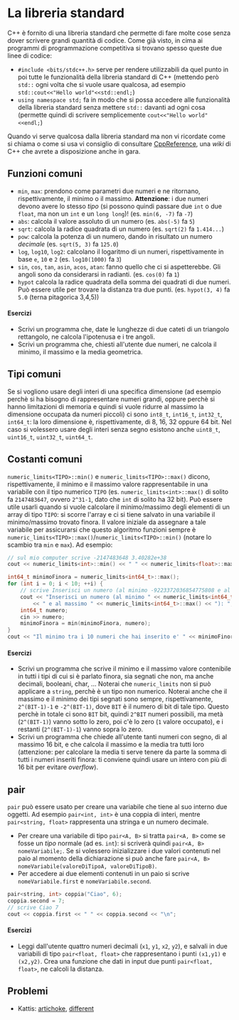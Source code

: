 # La libreria standard

C++ è fornito di una libreria standard che permette di fare molte cose senza dover scrivere grandi quantità di codice. Come già visto, in cima ai programmi di programmazione competitiva si trovano spesso queste due linee di codice:
- `#include <bits/stdc++.h>` serve per rendere utilizzabili da quel punto in poi tutte le funzionalità della libreria standard di C++ (mettendo però `std::` ogni volta che si vuole usare qualcosa, ad esempio `std::cout<<"Hello world"<<std::endl;`)
- `using namespace std;` fa in modo che si possa accedere alle funzionalità della libreria standard senza mettere `std::` davanti ad ogni cosa (permette quindi di scrivere semplicemente `cout<<"Hello world"<<endl;`)

Quando vi serve qualcosa dalla libreria standard ma non vi ricordate come si chiama o come si usa vi consiglio di consultare [CppReference](https://en.cppreference.com/w/), una *wiki* di C++ che avrete a disposizione anche in gara.

## Funzioni comuni

- `min`, `max`: prendono come parametri due numeri e ne ritornano, rispettivamente, il minimo o il massimo. **Attenzione**: i due numeri devono avere lo stesso *tipo* (si possono quindi passare due `int` o due `float`, ma non un `int` e un `long long`)! (es. `min(6, -7)` fa `-7`)
- `abs`: calcola il valore assoluto di un numero (es. `abs(-5)` fa `5`)
- `sqrt`: calcola la radice quadrata di un numero (es. `sqrt(2)` fa `1.414...`)
- `pow`: calcola la potenza di un numero, dando in risultato un numero *decimale* (es. `sqrt(5, 3)` fa `125.0`)
- `log`, `log10`, `log2`: calcolano il logaritmo di un numeri, rispettivamente in base `e`, `10` e `2` (es. `log10(1000)` fa `3`)
- `sin`, `cos`, `tan`, `asin`, `acos`, `atan`: fanno quello che ci si aspetterebbe. Gli angoli sono da considerarsi in radianti. (es. `cos(0)` fa `1`)
- `hypot` calcola la radice quadrata della somma dei quadrati di due numeri. Può essere utile per trovare la distanza tra due punti. (es. `hypot(3, 4)` fa `5.0` (terna pitagorica 3,4,5))

#### Esercizi
- Scrivi un programma che, date le lunghezze di due cateti di un triangolo rettangolo, ne calcola l'ipotenusa e i tre angoli.
- Scrivi un programma che, chiesti all'utente due numeri, ne calcola il minimo, il massimo e la media geometrica.

## Tipi comuni

Se si vogliono usare degli interi di una specifica dimensione (ad esempio perchè si ha bisogno di rappresentare numeri grandi, oppure perchè si hanno limitazioni di memoria e quindi si vuole ridurre al massimo la dimensione occupata da numeri piccoli) ci sono `int8_t`, `int16_t`, `int32_t`, `int64_t`: la loro dimensione è, rispettivamente, di 8, 16, 32 oppure 64 bit. Nel caso si volessero usare degli interi senza segno esistono anche `uint8_t`, `uint16_t`, `uint32_t`, `uint64_t`.

## Costanti comuni

`numeric_limits<TIPO>::min()` e `numeric_limits<TIPO>::max()` dicono, rispettivamente, il minimo e il massimo valore rappresentabile in una variabile con il tipo numerico `TIPO` (es. `numeric_limits<int>::max()` di solito fa `2147483647`, ovvero `2^31-1`, dato che `int` di solito ha 32 bit). Può essere utile usarli quando si vuole calcolare il minimo/massimo degli elementi di un array di tipo `TIPO`: si scorre l'array e ci si tiene salvato in una variabile il minimo/massimo trovato finora. Il valore iniziale da assegnare a tale variabile per assicurarsi che questo algoritmo funzioni sempre è `numeric_limits<TIPO>::max()`/`numeric_limits<TIPO>::min()` (notare lo scambio tra `min` e `max`). Ad esempio:

```cpp
// sul mio computer scrive -2147483648 3.40282e+38
cout << numeric_limits<int>::min() << " " << numeric_limits<float>::max() << "\n";

int64_t minimoFinora = numeric_limits<int64_t>::max();
for (int i = 0; i < 10; ++i) {
	// scrive Inserisci un numero (al minimo -9223372036854775808 e al massimo 9223372036854775807):
	cout << "Inserisci un numero (al minimo " << numeric_limits<int64_t>::min()
		<< " e al massimo " << numeric_limits<int64_t>::max() << "): ";
	int64_t numero;
	cin >> numero;
	minimoFinora = min(minimoFinora, numero);
}
cout << "Il minimo tra i 10 numeri che hai inserito e' " << minimoFinora << "\n";
```

#### Esercizi
- Scrivi un programma che scrive il minimo e il massimo valore contenibile in tutti i tipi di cui si è parlato finora, sia segnati che non, ma anche decimali, booleani, char, ... Noterai che `numeric_limits` non si può applicare a `string`, perchè è un tipo non numerico. Noterai anche che il massimo e il minimo dei tipi segnati sono sempre, rispettivamente, `2^(BIT-1)-1` e `-2^(BIT-1)`, dove `BIT` è il numero di bit di tale tipo. Questo perchè in totale ci sono `BIT` bit, quindi `2^BIT` numeri possibili, ma metà (`2^(BIT-1)`) vanno sotto lo zero, poi c'è lo zero (`1` valore occupato), e i restanti (`2^(BIT-1)-1`) vanno sopra lo zero.
- Scrivi un programma che chiede all'utente tanti numeri con segno, di al massimo 16 bit, e che calcola il massimo e la media tra tutti loro (attenzione: per calcolare la media ti serve tenere da parte la somma di tutti i numeri inseriti finora: ti conviene quindi usare un intero con più di 16 bit per evitare *overflow*).

## pair

`pair` può essere usato per creare una variabile che tiene al suo interno due oggetti. Ad esempio `pair<int, int>` è una coppia di interi, mentre `pair<string, float>` rappresenta una stringa e un numero decimale.
- Per creare una variabile di tipo `pair<A, B>` si tratta `pair<A, B>` come se fosse un *tipo* normale (ad es. `int`): si scriverà quindi `pair<A, B> nomeVariabile;`. Se si volessero inizializzare i due valori contenuti nel paio al momento della dichiarazione si può anche fare `pair<A, B> nomeVariabile(valoreDiTipoA, valoreDiTipoB)`.
- Per accedere ai due elementi contenuti in un paio si scrive `nomeVariabile.first` e `nomeVariabile.second`.

```cpp
pair<string, int> coppia("Ciao", 6);
coppia.second = 7;
// scrive Ciao 7
cout << coppia.first << " " << coppia.second << "\n";
```

#### Esercizi
- Leggi dall'utente quattro numeri decimali (`x1`, `y1`, `x2`, `y2`), e salvali in due variabili di tipo `pair<float, float>` che rappresentano i punti `(x1,y1)` e `(x2,y2)`. Crea una funzione che dati in input due punti `pair<float, float>`, ne calcoli la distanza.

## Problemi

- Kattis: [artichoke](https://open.kattis.com/problems/artichoke), [different](https://open.kattis.com/problems/different)